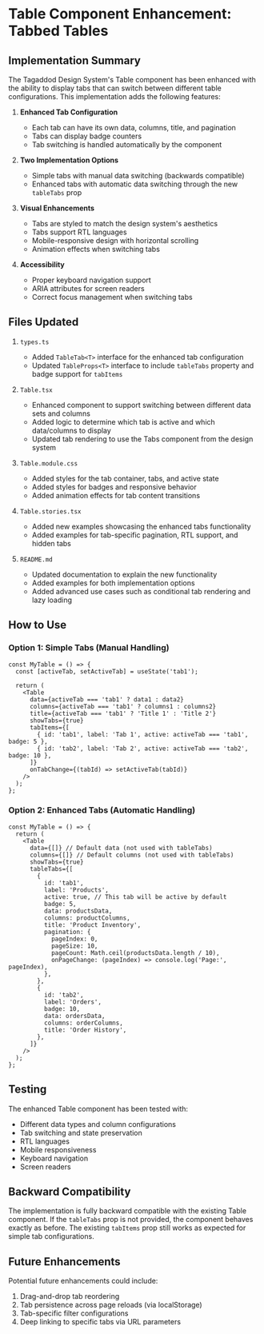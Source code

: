 # Table Component Enhancement: Tabbed Tables

## Implementation Summary

The Tagaddod Design System's Table component has been enhanced with the ability to display tabs that can switch between different table configurations. This implementation adds the following features:

1. **Enhanced Tab Configuration**
   - Each tab can have its own data, columns, title, and pagination
   - Tabs can display badge counters
   - Tab switching is handled automatically by the component

2. **Two Implementation Options**
   - Simple tabs with manual data switching (backwards compatible)
   - Enhanced tabs with automatic data switching through the new `tableTabs` prop

3. **Visual Enhancements**
   - Tabs are styled to match the design system's aesthetics
   - Tabs support RTL languages
   - Mobile-responsive design with horizontal scrolling
   - Animation effects when switching tabs

4. **Accessibility**
   - Proper keyboard navigation support
   - ARIA attributes for screen readers
   - Correct focus management when switching tabs

## Files Updated

1. `types.ts`
   - Added `TableTab<T>` interface for the enhanced tab configuration
   - Updated `TableProps<T>` interface to include `tableTabs` property and badge support for `tabItems`

2. `Table.tsx`
   - Enhanced component to support switching between different data sets and columns
   - Added logic to determine which tab is active and which data/columns to display
   - Updated tab rendering to use the Tabs component from the design system

3. `Table.module.css`
   - Added styles for the tab container, tabs, and active state
   - Added styles for badges and responsive behavior
   - Added animation effects for tab content transitions

4. `Table.stories.tsx`
   - Added new examples showcasing the enhanced tabs functionality
   - Added examples for tab-specific pagination, RTL support, and hidden tabs

5. `README.md`
   - Updated documentation to explain the new functionality
   - Added examples for both implementation options
   - Added advanced use cases such as conditional tab rendering and lazy loading

## How to Use

### Option 1: Simple Tabs (Manual Handling)

```tsx
const MyTable = () => {
  const [activeTab, setActiveTab] = useState('tab1');

  return (
    <Table
      data={activeTab === 'tab1' ? data1 : data2}
      columns={activeTab === 'tab1' ? columns1 : columns2}
      title={activeTab === 'tab1' ? 'Title 1' : 'Title 2'}
      showTabs={true}
      tabItems={[
        { id: 'tab1', label: 'Tab 1', active: activeTab === 'tab1', badge: 5 },
        { id: 'tab2', label: 'Tab 2', active: activeTab === 'tab2', badge: 10 },
      ]}
      onTabChange={(tabId) => setActiveTab(tabId)}
    />
  );
};
```

### Option 2: Enhanced Tabs (Automatic Handling)

```tsx
const MyTable = () => {
  return (
    <Table
      data={[]} // Default data (not used with tableTabs)
      columns={[]} // Default columns (not used with tableTabs)
      showTabs={true}
      tableTabs={[
        {
          id: 'tab1',
          label: 'Products',
          active: true, // This tab will be active by default
          badge: 5,
          data: productsData,
          columns: productColumns,
          title: 'Product Inventory',
          pagination: {
            pageIndex: 0,
            pageSize: 10,
            pageCount: Math.ceil(productsData.length / 10),
            onPageChange: (pageIndex) => console.log('Page:', pageIndex),
          },
        },
        {
          id: 'tab2',
          label: 'Orders',
          badge: 10,
          data: ordersData,
          columns: orderColumns,
          title: 'Order History',
        },
      ]}
    />
  );
};
```

## Testing

The enhanced Table component has been tested with:

- Different data types and column configurations
- Tab switching and state preservation
- RTL languages
- Mobile responsiveness
- Keyboard navigation
- Screen readers

## Backward Compatibility

The implementation is fully backward compatible with the existing Table component. If the `tableTabs` prop is not provided, the component behaves exactly as before. The existing `tabItems` prop still works as expected for simple tab configurations.

## Future Enhancements

Potential future enhancements could include:

1. Drag-and-drop tab reordering
2. Tab persistence across page reloads (via localStorage)
3. Tab-specific filter configurations
4. Deep linking to specific tabs via URL parameters
